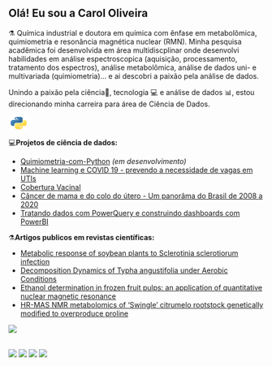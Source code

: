 ## Olá! Eu sou a Carol Oliveira
⚗ Química industrial e doutora em química com ênfase em metabolômica, quimiometria e resonância magnética nuclear (RMN). Minha pesquisa acadêmica foi desenvolvida em área multidiscplinar onde desenvolvi habilidades em análise espectroscopica (aquisição, processamento, tratamento dos espectros), análise metabolômica, análise de dados uni- e multivariada (quimiometria)... e ai descobri a paixão pela análise de dados.

Unindo a paixão pela ciência🧪, tecnologia 💻 e análise de dados 📊, estou direcionando minha carreira para área de Ciência de Dados.

<img align="center" alt="Carol-Python" height="30" width="40" src="https://raw.githubusercontent.com/devicons/devicon/master/icons/python/python-original.svg">


💻<b>Projetos de ciência de dados:</b>
   <ul>
     <li><a href="https://github.com/CarolineOlive/Quimiometria-com-Python">Quimiometria-com-Python</a> <i>(em desenvolvimento)</i></li>
     <li><a href="https://github.com/CarolineOlive/Projetos-Bootcamp/blob/master/Caroline_Oliveira_Projeto_Final_Bootcamp_Data_Science_2021.ipynb"> Machine learning e COVID 19 - prevendo a necessidade de vagas em UTIs</a></li>
     <li><a href="https://github.com/CarolineOlive/Projetos-Bootcamp/blob/master/Caroline_Oliveira_Projeto_M%C3%B3dulo_02.ipynb"> Cobertura Vacinal</a></li>
     <li><a href="https://github.com/CarolineOlive/Projetos-Bootcamp/blob/master/Caroline_Oliveira_Projeto_modulo_1.ipynb"> Câncer de mama e do colo do útero - Um panorâma do Brasil de 2008 a 2020</a></li>
     <li><a href="https://github.com/CarolineOlive/Challenge_BI_Alura"> Tratando dados com PowerQuery e construindo dashboards com PowerBI</a></li>
  </ul>
  
⚗<b>Artigos publicos em revistas científicas:</b>
   <ul>
      <li><a href="https://www.sciencedirect.com/science/article/abs/pii/S0031942218308458?via%3Dihub"> Metabolic response of soybean plants to Sclerotinia sclerotiorum infection</a></li>
      <li><a href="https://www.scielo.br/j/jbchs/a/PygGgXDm8kktSLJmDxkNL8w/?lang=en"> Decomposition Dynamics of Typha angustifolia under Aerobic Conditions</a></li>
      <li><a href="https://analyticalsciencejournals.onlinelibrary.wiley.com/doi/10.1002/mrc.4383"> Ethanol determination in frozen fruit pulps: an application of quantitative nuclear magnetic resonance</a></li>
      <li><a href="https://analyticalsciencejournals.onlinelibrary.wiley.com/doi/10.1002/mrc.4082"> HR-MAS NMR metabolomics of ‘Swingle’ citrumelo rootstock genetically modified to overproduce proline</a></li>
   </ul>

<div>
  <a href="https://github.com/CarolineOlive">
  <img height="180em" src="https://github-readme-stats.vercel.app/api?username=CarolineOlive&show_icons=true&theme=calm&include_all_commits=true&count_private=true"/>
</div>

##
<a href="https://www.linkedin.com/in/caroline-oliveira-quim/" target="blank"><img src="https://img.shields.io/badge/-LinkedIn-%230077B5?style=for-the-badge&logo=linkedin&logoColor=white" target="_blank"></a> 
<a href = "mailto:krolzinhaoliver@gmail.com"><img src="https://img.shields.io/badge/Gmail-D14836?style=for-the-badge&logo=gmail&logoColor=white" target="_blank"></img></a>
<a href="https://caroline-oliveira.medium.com/" target="_blank"><img src="https://img.shields.io/badge/Medium-12100E?style=for-the-badge&logo=medium&logoColor=white" target="_blank"></a>
<a href="https://instagram.com/carols_oliver" target="_blank"><img src="https://img.shields.io/badge/-Instagram-%23E4405F?style=for-the-badge&logo=instagram&logoColor=white" target="_blank"></a>
  

<!--
**CarolineOlive/CarolineOlive** is a ✨ _special_ ✨ repository because its `README.md` (this file) appears on your GitHub profile.
[![Top Langs](https://github-readme-stats.vercel.app/api/top-langs/?username=CarolineOlive&layout=compact&theme=calm)](https://github.com/anuraghazra/github-readme-stats)
Here are some ideas to get you started:

- 🔭 I’m currently working on ...
- 🌱 I’m currently learning ...
- 👯 I’m looking to collaborate on ...
- 🤔 I’m looking for help with ...
- 💬 Ask me about ...
- 📫 How to reach me: ...
- 😄 Pronouns: ...
- ⚡ Fun fact: ...
-->

